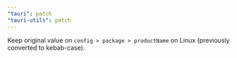 ```yaml
---
"tauri": patch
"tauri-utils": patch
---
```


Keep original value on `config > package > productName` on Linux (previously converted to kebab-case).
